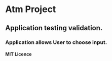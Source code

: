 # Atm Project
## Application testing validation.
### Application allows User to choose input. 
#### MIT Licence
